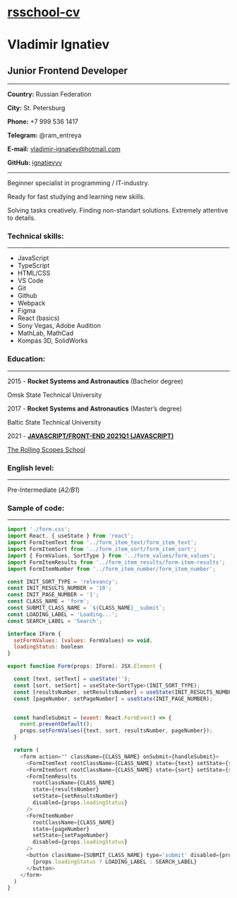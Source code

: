 # [rsschool-cv](https://github.com/ignatievvv/rsschool-cv/cv)

# **Vladimir Ignatiev**

## Junior Frontend Developer

---

**Country:** Russian Federation

**City:** St. Petersburg

**Phone:** +7 999 536 1417

**Telegram:** @ram_entreya

**E-mail:** vladimir-ignatiev@hotmail.com

**GitHub:** [ignatievvv](https://github.com/ignatievvv)

---

Beginner specialist in programming / IT-industry.

Ready for fast studying and learning new skills.

Solving tasks creatively. Finding non-standart solutions.
Extremely attentive to details.

### **Technical skills:**

---

- JavaScript
- TypeScript
- HTML/CSS
- VS Code
- Git
- Github
- Webpack
- Figma
- React (basics)
- Sony Vegas, Adobe Audition
- MathLab, MathCad
- Kompas 3D, SolidWorks

### **Education:**

---

2015 - **Rocket Systems and Astronautics** (Bachelor degree)

Omsk State Technical University

2017 - **Rocket Systems and Astronautics** (Master’s degree)

Baltic State Technical University

2021 - [**JAVASCRIPT/FRONT-END 2021Q1 (JAVASCRIPT)**](https://app.rs.school/certificate/ntejfkus)

[The Rolling Scopes School](https://rs.school/)

### **English level:**

---

Pre-Intermediate (_А2/В1_)

### **Sample of code:**

---

```javascript
import './form.css';
import React, { useState } from 'react';
import FormItemText from '../form_item_text/form_item_text';
import FormItemSort from '../form_item_sort/form_item_sort';
import { FormValues, SortType } from '../form_values/form_values';
import FormItemResults from '../form_item_results/form-item-results';
import FormItemNumber from '../form_item_number/form_item_number';

const INIT_SORT_TYPE = 'relevancy';
const INIT_RESULTS_NUMBER = '10';
const INIT_PAGE_NUMBER = '1';
const CLASS_NAME = 'form';
const SUBMIT_CLASS_NAME = `${CLASS_NAME}__submit`;
const LOADING_LABEL = 'Loading...';
const SEARCH_LABEL = 'Search';

interface IForm {
  setFormValues: (values: FormValues) => void,
  loadingStatus: boolean
}

export function Form(props: IForm): JSX.Element {

  const [text, setText] = useState('');
  const [sort, setSort] = useState<SortType>(INIT_SORT_TYPE);
  const [resultsNumber, setResultsNumber] = useState(INIT_RESULTS_NUMBER);
  const [pageNumber, setPageNumber] = useState(INIT_PAGE_NUMBER);


  const handleSubmit = (event: React.FormEvent) => {
    event.preventDefault();
    props.setFormValues({text, sort, resultsNumber, pageNumber});
  }

  return (
    <form action="" className={CLASS_NAME} onSubmit={handleSubmit}>
      <FormItemText rootClassName={CLASS_NAME} state={text} setState={setText} disabled={props.loadingStatus}/>
      <FormItemSort rootClassName={CLASS_NAME} state={sort} setState={setSort} disabled={props.loadingStatus}/>
      <FormItemResults
        rootClassName={CLASS_NAME}
        state={resultsNumber}
        setState={setResultsNumber}
        disabled={props.loadingStatus}
      />
      <FormItemNumber
        rootClassName={CLASS_NAME}
        state={pageNumber}
        setState={setPageNumber}
        disabled={props.loadingStatus}
      />
      <button className={SUBMIT_CLASS_NAME} type='submit' disabled={props.loadingStatus || !text}>
        {props.loadingStatus ? LOADING_LABEL : SEARCH_LABEL}
      </button>
    </form>
  )
}
```

